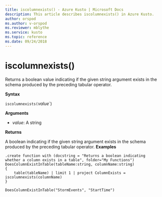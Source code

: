 ```yaml
---
title: iscolumnexists() - Azure Kusto | Microsoft Docs
description: This article describes iscolumnexists() in Azure Kusto.
author: orspod
ms.author: v-orspod
ms.reviewer: mblythe
ms.service: kusto
ms.topic: reference
ms.date: 09/24/2018
---
```

# iscolumnexists()

Returns a boolean value indicating if the given string argument exists in the schema produced by the preceding tabular operator.


**Syntax**

`iscolumnexists(`*value*`)

**Arguments**

* *value*: A string

**Returns**

A boolean indicating if the given string argument exists in the schema produced by the preceding tabular operator.
**Examples**

```kusto
.create function with (docstring = "Returns a boolean indicating whether a column exists in a table", folder="My Functions")
DoesColumnExistInTable(tableName:string, columnName:string)
{
	table(tableName) | limit 1 | project ColumnExists = iscolumnexists(columnName) 
}

DoesColumnExistInTable("StormEvents", "StartTime")
```